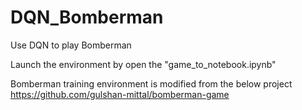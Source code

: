 # DQN_Bomberman
Use DQN to play Bomberman

Launch the environment by open the "game_to_notebook.ipynb"

Bomberman training environment is modified from the below project
https://github.com/gulshan-mittal/bomberman-game
